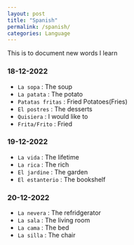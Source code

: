 ```yaml
---
layout: post
title: "Spanish"
permalink: /spanish/
categories: Language
---
```


This is to document new words I learn

### 18-12-2022
- `La sopa` : The soup
- `La patata` : The potato
- `Patatas fritas` : Fried Potatoes(Fries)
- `El postres` : The desserts
- `Quisiera` : I would like to
- `Frita/Frito` : Fried

### 19-12-2022
- `La vida` : The lifetime
- `La rica` : The rich
- `El jardine` : The garden
- `El estanterio` : The bookshelf

### 20-12-2022
- `La nevera` : The refridgerator
- `La sala` : The living room
- `La cama` : The bed
- `La silla` : The chair


